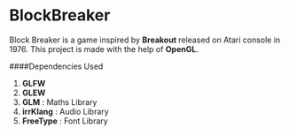 # BlockBreaker
Block Breaker is a game inspired by **Breakout** released on Atari console in 1976.
This project is made with the help of **OpenGL**.

####Dependencies Used
1. **GLFW**
2. **GLEW**
3. **GLM** : Maths Library
4. **irrKlang** : Audio Library
5. **FreeType** : Font Library
